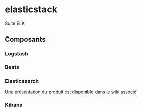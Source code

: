 <h1>elasticstack</h1>
Suite ELK

<h2>Composants</h2>

<h3>Logstash</h3>

<h3>Beats</h3>

<h3>Elasticsearch</h3>
Une présentation du produit est disponible dans le <a href='https://github.com/lekpamartin/Elastic-stack/wiki/Elasticsearch'>wiki associé</a>

<h3>Kibana</h3>
